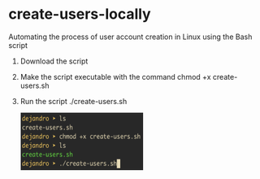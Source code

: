 # create-users-locally
Automating the process of user account creation in Linux using the Bash script

1. Download the script
2. Make the script executable with the command
   chmod +x create-users.sh
3. Run the script
   ./create-users.sh

   <img src="create-users.png" width=241 height=113)>
